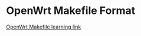 # OpenWrt Makefile Format

[OpenWrt Makefile learning link](https://openwrt.org/docs/guide-developer/packages?s[]=makefile&s[]=files)
